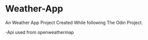 # Weather-App

An Weather App Project Created While following The Odin Project.

-Api used from openweathermap